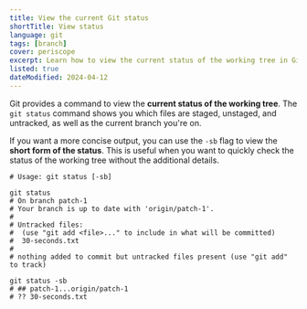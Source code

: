 ```yaml
---
title: View the current Git status
shortTitle: View status
language: git
tags: [branch]
cover: periscope
excerpt: Learn how to view the current status of the working tree in Git.
listed: true
dateModified: 2024-04-12
---
```


Git provides a command to view the **current status of the working tree**. The `git status` command shows you which files are staged, unstaged, and untracked, as well as the current branch you're on.

If you want a more concise output, you can use the `-sb` flag to view the **short form of the status**. This is useful when you want to quickly check the status of the working tree without the additional details.

```shell
# Usage: git status [-sb]

git status
# On branch patch-1
# Your branch is up to date with 'origin/patch-1'.
#
# Untracked files:
#  (use "git add <file>..." to include in what will be committed)
#  30-seconds.txt
#
# nothing added to commit but untracked files present (use "git add" to track)

git status -sb
# ## patch-1...origin/patch-1
# ?? 30-seconds.txt
```
